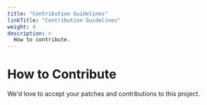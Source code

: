 ```yaml
---
title: "Contribution Guidelines"
linkTitle: "Contribution Guidelines"
weight: 4
description: >
  How to contribute.
---
```


# How to Contribute

We'd love to accept your patches and contributions to this project. 
